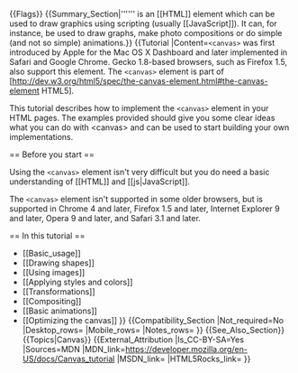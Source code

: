 {{Flags}}
{{Summary_Section|'''<code><canvas></code>''' is an [[HTML]] element which can be used to draw graphics using scripting (usually [[JavaScript]]). It can, for instance, be used to draw graphs, make photo compositions or do simple (and not so simple) animations.}}
{{Tutorial
|Content=<code>&lt;canvas&gt;</code> was first introduced by Apple for the Mac OS X Dashboard and later implemented in Safari and Google Chrome. Gecko 1.8-based browsers, such as Firefox 1.5, also support this element. The <code>&lt;canvas&gt;</code> element is part of [http://dev.w3.org/html5/spec/the-canvas-element.html#the-canvas-element HTML5].
 
This tutorial describes how to implement the <code>&lt;canvas&gt;</code> element in your HTML pages. The examples provided should give you some clear ideas what you can do with &lt;canvas&gt; and can be used to start building your own implementations.
 
== Before you start ==
 
Using the <code>&lt;canvas&gt;</code> element isn't very difficult but you do need a basic understanding of [[HTML]] and [[js|JavaScript]].
 
The <code>&lt;canvas&gt;</code> element isn't supported in some older browsers, but is supported in Chrome 4 and later, Firefox 1.5 and later, Internet Explorer 9 and later, Opera 9 and later, and Safari 3.1 and later.
 
== In this tutorial ==
 
* [[Basic_usage]]
* [[Drawing shapes]]
* [[Using images]]
* [[Applying styles and colors]]
* [[Transformations]]
* [[Compositing]]
* [[Basic animations]]
* [[Optimizing the canvas]]
}}
{{Compatibility_Section
|Not_required=No
|Desktop_rows=
|Mobile_rows=
|Notes_rows=
}}
{{See_Also_Section}}
{{Topics|Canvas}}
{{External_Attribution
|Is_CC-BY-SA=Yes
|Sources=MDN
|MDN_link=https://developer.mozilla.org/en-US/docs/Canvas_tutorial
|MSDN_link=
|HTML5Rocks_link=
}}